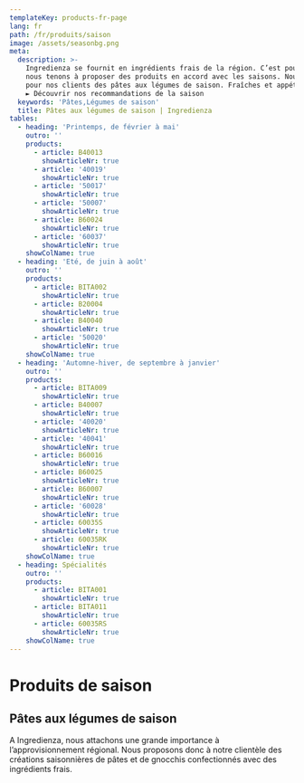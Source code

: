 ```yaml
---
templateKey: products-fr-page
lang: fr
path: /fr/produits/saison
image: /assets/seasonbg.png
meta:
  description: >-
    Ingredienza se fournit en ingrédients frais de la région. C’est pourquoi
    nous tenons à proposer des produits en accord avec les saisons. Nous créons
    pour nos clients des pâtes aux légumes de saison. Fraîches et appétissantes.
    ► Découvrir nos recommandations de la saison
  keywords: 'Pâtes,Légumes de saison'
  title: Pâtes aux légumes de saison | Ingredienza
tables:
  - heading: 'Printemps, de février à mai'
    outro: ''
    products:
      - article: B40013
        showArticleNr: true
      - article: '40019'
        showArticleNr: true
      - article: '50017'
        showArticleNr: true
      - article: '50007'
        showArticleNr: true
      - article: B60024
        showArticleNr: true
      - article: '60037'
        showArticleNr: true
    showColName: true
  - heading: 'Eté, de juin à août'
    outro: ''
    products:
      - article: BITA002
        showArticleNr: true
      - article: B20004
        showArticleNr: true
      - article: B40040
        showArticleNr: true
      - article: '50020'
        showArticleNr: true
    showColName: true
  - heading: 'Automne-hiver, de septembre à janvier'
    outro: ''
    products:
      - article: BITA009
        showArticleNr: true
      - article: B40007
        showArticleNr: true
      - article: '40020'
        showArticleNr: true
      - article: '40041'
        showArticleNr: true
      - article: B60016
        showArticleNr: true
      - article: B60025
        showArticleNr: true
      - article: B60007
        showArticleNr: true
      - article: '60028'
        showArticleNr: true
      - article: 60035S
        showArticleNr: true
      - article: 60035RK
        showArticleNr: true
    showColName: true
  - heading: Spécialités
    outro: ''
    products:
      - article: BITA001
        showArticleNr: true
      - article: BITA011
        showArticleNr: true
      - article: 60035RS
        showArticleNr: true
    showColName: true
---
```

 
# Produits de saison 

## Pâtes aux légumes de saison 

A Ingredienza, nous attachons une grande importance à l’approvisionnement
régional. Nous proposons donc à notre clientèle des créations saisonnières de
pâtes et de gnocchis confectionnés avec des ingrédients frais.
